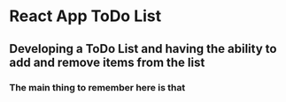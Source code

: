 # React App ToDo List

##  Developing a ToDo List and having the ability to add and remove items from the list

### The main thing to remember here is that
